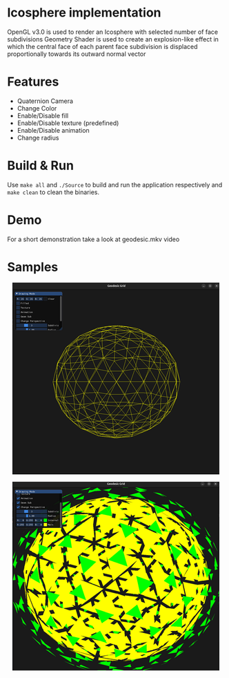 # Icosphere implementation
OpenGL v3.0 is used to render an Icosphere with selected number of face subdivisions
Geometry Shader is used to create an explosion-like effect in which the central face 
of each parent face subdivision is displaced proportionally towards its outward normal vector

# Features
- Quaternion Camera
- Change Color
- Enable/Disable fill
- Enable/Disable texture (predefined)
- Enable/Disable animation
- Change radius 

# Build & Run
Use `make all` and `./Source` to build and run the application respectively
and `make clean` to clean the binaries.

# Demo
For a short demonstration take a look at geodesic.mkv video


# Samples

<p align="center">
  <img src="demo_1.png" >
</p>


<p align="center">
  <img src="demo_2.png" >
</p>

 
